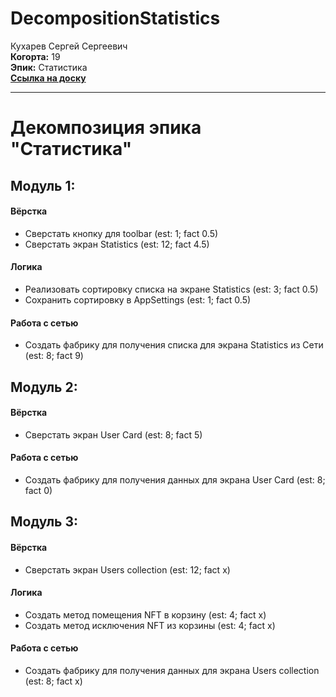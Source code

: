 # DecompositionStatistics
Кухарев Сергей Сергеевич\
<b>Когорта:</b> 19\
<b>Эпик:</b> Статистика\
<b>[Ссылка на доску](https://github.com/users/volk-r/projects/1/views/5)</b>
<hr>

# Декомпозиция эпика "Статистика"

## Модуль 1:

#### Вёрстка
- Сверстать кнопку для toolbar (est: 1; fact 0.5)
- Сверстать экран Statistics (est: 12; fact 4.5) 

#### Логика
- Реализовать сортировку списка на экране Statistics (est: 3; fact 0.5)
- Сохранить сортировку в AppSettings (est: 1; fact 0.5)

#### Работа с сетью
- Создать фабрику для получения списка для экрана Statistics из Сети (est: 8; fact 9)

## Модуль 2:

#### Вёрстка
- Сверстать экран User Card (est: 8; fact 5)

#### Работа с сетью
- Создать фабрику для получения данных для экрана User Card (est: 8; fact 0)

## Модуль 3:

#### Вёрстка
- Сверстать экран Users collection (est: 12; fact x)

#### Логика
- Создать метод помещения NFT в корзину (est: 4; fact x)
- Создать метод исключения NFT из корзины (est: 4; fact x)

#### Работа с сетью
- Создать фабрику для получения данных для экрана Users collection (est: 8; fact x)
